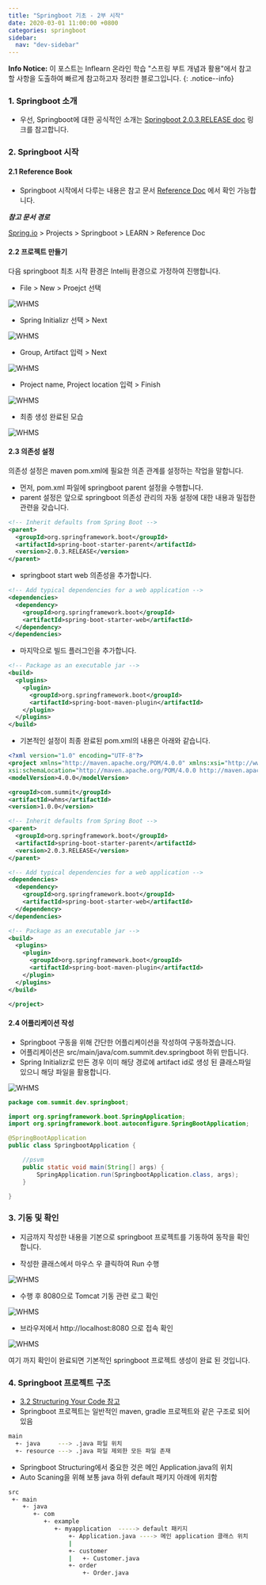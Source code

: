 ```yaml
---
title: "Springboot 기초 - 2부 시작"
date: 2020-03-01 11:00:00 +0800
categories: springboot
sidebar:
  nav: "dev-sidebar"
---
```


**Info Notice:** 이 포스트는 Inflearn 온라인 학습 "스프링 부트 개념과 활용"에서 참고할 사항을 도출하여 빠르게 참고하고자 정리한 블로그입니다.
{: .notice--info}

### 1. Springboot 소개

- 우선, Springboot에 대한 공식적인 소개는 
[Springboot 2.0.3.RELEASE doc](https://docs.spring.io/spring-boot/docs/2.0.2.RELEASE/reference/htmlsingle/#getting-started-introducing-spring-boot)
링크를 참고합니다.

### 2. Springboot 시작


#### 2.1 Reference Book

- Springboot 시작에서 다루는 내용은 참고 문서
[Reference Doc](https://docs.spring.io/spring-boot/docs/2.0.3.RELEASE/reference/htmlsingle/#getting-started-maven-installation) 
에서 확인 가능합니다.
   
***참고 문서 경로***
   
[Spring.io](https://spring.io) > Projects > Springboot > LEARN > Reference Doc
   
#### 2.2 프로젝트 만들기

다음 springboot 최초 시작 환경은 Intellij 환경으로 가정하여 진행합니다. <br>

- File > New > Proejct 선택

![WHMS](/assets/images/springboot/WHMS52001.png)

- Spring Initializr 선택 > Next

![WHMS](/assets/images/springboot/WHMS52002.png)

- Group, Artifact 입력 > Next

![WHMS](/assets/images/springboot/WHMS52003.png)

- Project name, Project location 입력 > Finish

![WHMS](/assets/images/springboot/WHMS52004.png)

- 최종 생성 완료된 모습 

![WHMS](/assets/images/springboot/WHMS52005.png)

#### 2.3 의존성 설정

의존성 설정은 maven pom.xml에 필요한 의존 관계를 설정하는 작업을 말합니다. <br>
 
- 먼저, pom.xml 파일에 springboot parent 설정을 수행합니다.
- parent 설정은 앞으로 springboot 의존성 관리의 자동 설정에 대한 내용과 밀접한 관련을 갖습니다.

```xml
<!-- Inherit defaults from Spring Boot -->
<parent>
  <groupId>org.springframework.boot</groupId>
  <artifactId>spring-boot-starter-parent</artifactId>
  <version>2.0.3.RELEASE</version>
</parent>
```

- springboot start web 의존성을 추가합니다.

```xml 
<!-- Add typical dependencies for a web application -->
<dependencies>
  <dependency>
    <groupId>org.springframework.boot</groupId>
    <artifactId>spring-boot-starter-web</artifactId>
  </dependency>
</dependencies>
```

- 마지막으로 빌드 플러그인을 추가합니다.

```xml 
<!-- Package as an executable jar -->
<build>
  <plugins>
    <plugin>
      <groupId>org.springframework.boot</groupId>
      <artifactId>spring-boot-maven-plugin</artifactId>
    </plugin>
  </plugins>
</build>
```

- 기본적인 설정이 최종 완료된 pom.xml의 내용은 아래와 같습니다.

```xml 
<?xml version="1.0" encoding="UTF-8"?>
<project xmlns="http://maven.apache.org/POM/4.0.0" xmlns:xsi="http://www.w3.org/2001/XMLSchema-instance"
xsi:schemaLocation="http://maven.apache.org/POM/4.0.0 http://maven.apache.org/xsd/maven-4.0.0.xsd">
<modelVersion>4.0.0</modelVersion>

<groupId>com.summit</groupId>
<artifactId>whms</artifactId>
<version>1.0.0</version>

<!-- Inherit defaults from Spring Boot -->
<parent>
  <groupId>org.springframework.boot</groupId>
  <artifactId>spring-boot-starter-parent</artifactId>
  <version>2.0.3.RELEASE</version>
</parent>

<!-- Add typical dependencies for a web application -->
<dependencies>
  <dependency>
    <groupId>org.springframework.boot</groupId>
    <artifactId>spring-boot-starter-web</artifactId>
  </dependency>
</dependencies>

<!-- Package as an executable jar -->
<build>
  <plugins>
    <plugin>
      <groupId>org.springframework.boot</groupId>
      <artifactId>spring-boot-maven-plugin</artifactId>
    </plugin>
  </plugins>
</build>

</project>
```

#### 2.4 어플리케이션 작성

- Springboot 구동을 위해 간단한 어플리케이션을 작성하여 구동하겠습니다.
- 어플리케이션은 src/main/java/com.summit.dev.springboot 하위 만듭니다.
- Spring Initializr로 만든 경우 이미 해당 경로에 artifact id로 생성 된 클래스파일 있으니 해당 파일을 활용합니다.

![WHMS](/assets/images/springboot/WHMS52006.png)
   
```java 
package com.summit.dev.springboot;

import org.springframework.boot.SpringApplication;
import org.springframework.boot.autoconfigure.SpringBootApplication;

@SpringBootApplication
public class SpringbootApplication {

    //psvm
    public static void main(String[] args) {        
        SpringApplication.run(SpringbootApplication.class, args);
    }

}
```

### 3. 기동 및 확인 

- 지금까지 작성한 내용을 기본으로 springboot 프로젝트를 기동하여 동작을 확인 합니다.

- 작성한 클래스에서 마우스 우 클릭하여 Run 수행

![WHMS](/assets/images/springboot/WHMS52007.png)

- 수행 후 8080으로 Tomcat 기동 관련 로그 확인 

![WHMS](/assets/images/springboot/WHMS52008.png)

- 브라우저에서 http://localhost:8080 으로 접속 확인 

![WHMS](/assets/images/springboot/WHMS52009.png)

여기 까지 확인이 완료되면 기본적인 springboot 프로젝트 생성이 완료 된 것입니다.
  
### 4. Springboot 프로젝트 구조

- [3.2 Structuring Your Code 참고](https://docs.spring.io/spring-boot/docs/current/reference/htmlsingle/#using-boot-structuring-your-code)
- Springboot 프로젝트는 일반적인 maven, gradle 프로젝트와 같은 구조로 되어 있음

```sh 
main
  +- java     ---> .java 파일 위치
  +- resource ---> .java 파일 제외한 모든 파일 존재
```

- Springboot Structuring에서 중요한 것은 메인 Application.java의 위치
- Auto Scaning을 위해 보통 java 하위 default 패키지 아래에 위치함

```sh 
src
 +- main
    +- java 
       +- com
          +- example
             +- myapplication  -----> default 패키지 
                 +- Application.java ----> 메인 application 클래스 위치 
                 |
                 +- customer
                 |   +- Customer.java
                 +- order
                     +- Order.java
```
